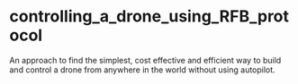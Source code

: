 # controlling_a_drone_using_RFB_protocol
An approach to find the simplest, cost effective and efficient way to build and control a drone from anywhere in the world without using autopilot.
